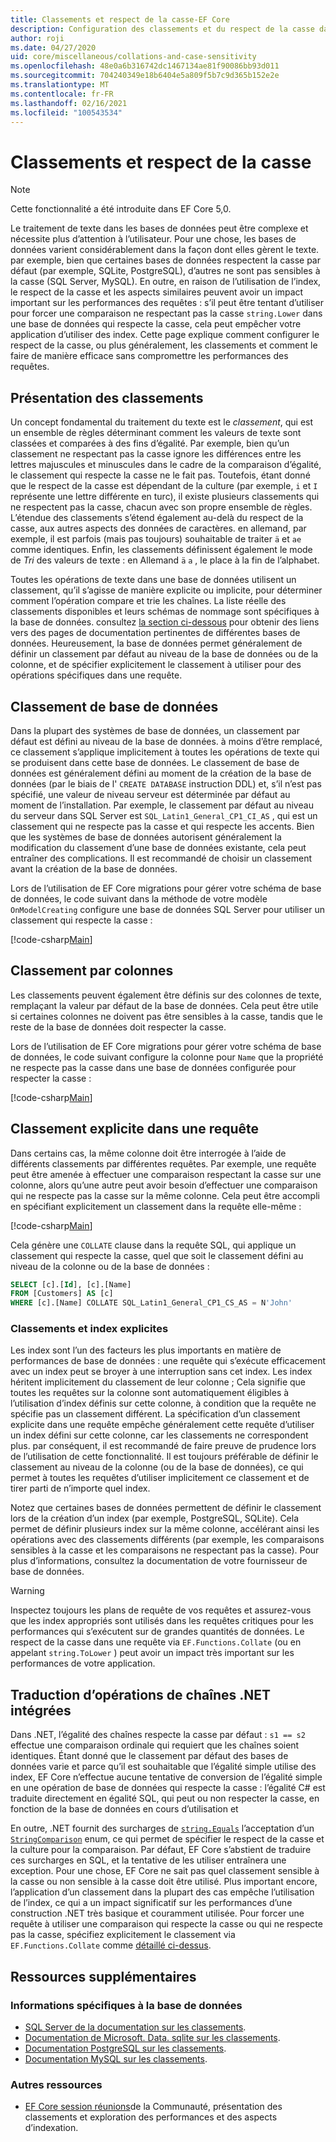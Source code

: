 ```yaml
---
title: Classements et respect de la casse-EF Core
description: Configuration des classements et du respect de la casse dans la base de données et sur les requêtes avec Entity Framework Core
author: roji
ms.date: 04/27/2020
uid: core/miscellaneous/collations-and-case-sensitivity
ms.openlocfilehash: 48e0a6b316742dc1467134ae81f90086bb93d011
ms.sourcegitcommit: 704240349e18b6404e5a809f5b7c9d365b152e2e
ms.translationtype: MT
ms.contentlocale: fr-FR
ms.lasthandoff: 02/16/2021
ms.locfileid: "100543534"
---
```

# <a name="collations-and-case-sensitivity"></a>Classements et respect de la casse

> [!NOTE]
> Cette fonctionnalité a été introduite dans EF Core 5,0.

Le traitement de texte dans les bases de données peut être complexe et nécessite plus d’attention à l’utilisateur. Pour une chose, les bases de données varient considérablement dans la façon dont elles gèrent le texte. par exemple, bien que certaines bases de données respectent la casse par défaut (par exemple, SQLite, PostgreSQL), d’autres ne sont pas sensibles à la casse (SQL Server, MySQL). En outre, en raison de l’utilisation de l’index, le respect de la casse et les aspects similaires peuvent avoir un impact important sur les performances des requêtes : s’il peut être tentant d’utiliser pour forcer une comparaison ne respectant pas la casse `string.Lower` dans une base de données qui respecte la casse, cela peut empêcher votre application d’utiliser des index. Cette page explique comment configurer le respect de la casse, ou plus généralement, les classements et comment le faire de manière efficace sans compromettre les performances des requêtes.

## <a name="introduction-to-collations"></a>Présentation des classements

Un concept fondamental du traitement du texte est le *classement*, qui est un ensemble de règles déterminant comment les valeurs de texte sont classées et comparées à des fins d’égalité. Par exemple, bien qu’un classement ne respectant pas la casse ignore les différences entre les lettres majuscules et minuscules dans le cadre de la comparaison d’égalité, le classement qui respecte la casse ne le fait pas. Toutefois, étant donné que le respect de la casse est dépendant de la culture (par exemple, `i` et `I` représente une lettre différente en turc), il existe plusieurs classements qui ne respectent pas la casse, chacun avec son propre ensemble de règles. L’étendue des classements s’étend également au-delà du respect de la casse, aux autres aspects des données de caractères. en allemand, par exemple, il est parfois (mais pas toujours) souhaitable de traiter `ä` et `ae` comme identiques. Enfin, les classements définissent également le mode de *Tri* des valeurs de texte : en Allemand `ä` `a` , le place à la fin de l’alphabet.

Toutes les opérations de texte dans une base de données utilisent un classement, qu’il s’agisse de manière explicite ou implicite, pour déterminer comment l’opération compare et trie les chaînes. La liste réelle des classements disponibles et leurs schémas de nommage sont spécifiques à la base de données. consultez [la section ci-dessous](#database-specific-information) pour obtenir des liens vers des pages de documentation pertinentes de différentes bases de données. Heureusement, la base de données permet généralement de définir un classement par défaut au niveau de la base de données ou de la colonne, et de spécifier explicitement le classement à utiliser pour des opérations spécifiques dans une requête.

## <a name="database-collation"></a>Classement de base de données

Dans la plupart des systèmes de base de données, un classement par défaut est défini au niveau de la base de données. à moins d’être remplacé, ce classement s’applique implicitement à toutes les opérations de texte qui se produisent dans cette base de données. Le classement de base de données est généralement défini au moment de la création de la base de données (par le biais de l' `CREATE DATABASE` instruction DDL) et, s’il n’est pas spécifié, une valeur de niveau serveur est déterminée par défaut au moment de l’installation. Par exemple, le classement par défaut au niveau du serveur dans SQL Server est `SQL_Latin1_General_CP1_CI_AS` , qui est un classement qui ne respecte pas la casse et qui respecte les accents. Bien que les systèmes de base de données autorisent généralement la modification du classement d’une base de données existante, cela peut entraîner des complications. Il est recommandé de choisir un classement avant la création de la base de données.

Lors de l’utilisation de EF Core migrations pour gérer votre schéma de base de données, le code suivant dans la méthode de votre modèle `OnModelCreating` configure une base de données SQL Server pour utiliser un classement qui respecte la casse :

[!code-csharp[Main](../../../samples/core/Miscellaneous/Collations/Program.cs?name=DatabaseCollation)]

## <a name="column-collation"></a>Classement par colonnes

Les classements peuvent également être définis sur des colonnes de texte, remplaçant la valeur par défaut de la base de données. Cela peut être utile si certaines colonnes ne doivent pas être sensibles à la casse, tandis que le reste de la base de données doit respecter la casse.

Lors de l’utilisation de EF Core migrations pour gérer votre schéma de base de données, le code suivant configure la colonne pour `Name` que la propriété ne respecte pas la casse dans une base de données configurée pour respecter la casse :

[!code-csharp[Main](../../../samples/core/Miscellaneous/Collations/Program.cs?name=ColumnCollation)]

## <a name="explicit-collation-in-a-query"></a>Classement explicite dans une requête

Dans certains cas, la même colonne doit être interrogée à l’aide de différents classements par différentes requêtes. Par exemple, une requête peut être amenée à effectuer une comparaison respectant la casse sur une colonne, alors qu’une autre peut avoir besoin d’effectuer une comparaison qui ne respecte pas la casse sur la même colonne. Cela peut être accompli en spécifiant explicitement un classement dans la requête elle-même :

[!code-csharp[Main](../../../samples/core/Miscellaneous/Collations/Program.cs?name=SimpleQueryCollation)]

Cela génère une `COLLATE` clause dans la requête SQL, qui applique un classement qui respecte la casse, quel que soit le classement défini au niveau de la colonne ou de la base de données :

```sql
SELECT [c].[Id], [c].[Name]
FROM [Customers] AS [c]
WHERE [c].[Name] COLLATE SQL_Latin1_General_CP1_CS_AS = N'John'
```

### <a name="explicit-collations-and-indexes"></a>Classements et index explicites

Les index sont l’un des facteurs les plus importants en matière de performances de base de données : une requête qui s’exécute efficacement avec un index peut se broyer à une interruption sans cet index. Les index héritent implicitement du classement de leur colonne ; Cela signifie que toutes les requêtes sur la colonne sont automatiquement éligibles à l’utilisation d’index définis sur cette colonne, à condition que la requête ne spécifie pas un classement différent. La spécification d’un classement explicite dans une requête empêche généralement cette requête d’utiliser un index défini sur cette colonne, car les classements ne correspondent plus. par conséquent, il est recommandé de faire preuve de prudence lors de l’utilisation de cette fonctionnalité. Il est toujours préférable de définir le classement au niveau de la colonne (ou de la base de données), ce qui permet à toutes les requêtes d’utiliser implicitement ce classement et de tirer parti de n’importe quel index.

Notez que certaines bases de données permettent de définir le classement lors de la création d’un index (par exemple, PostgreSQL, SQLite). Cela permet de définir plusieurs index sur la même colonne, accélérant ainsi les opérations avec des classements différents (par exemple, les comparaisons sensibles à la casse et les comparaisons ne respectant pas la casse). Pour plus d’informations, consultez la documentation de votre fournisseur de base de données.

> [!WARNING]
> Inspectez toujours les plans de requête de vos requêtes et assurez-vous que les index appropriés sont utilisés dans les requêtes critiques pour les performances qui s’exécutent sur de grandes quantités de données. Le respect de la casse dans une requête via `EF.Functions.Collate` (ou en appelant `string.ToLower` ) peut avoir un impact très important sur les performances de votre application.

## <a name="translation-of-built-in-net-string-operations"></a>Traduction d’opérations de chaînes .NET intégrées

Dans .NET, l’égalité des chaînes respecte la casse par défaut : `s1 == s2` effectue une comparaison ordinale qui requiert que les chaînes soient identiques. Étant donné que le classement par défaut des bases de données varie et parce qu’il est souhaitable que l’égalité simple utilise des index, EF Core n’effectue aucune tentative de conversion de l’égalité simple en une opération de base de données qui respecte la casse : l’égalité C# est traduite directement en égalité SQL, qui peut ou non respecter la casse, en fonction de la base de données en cours d’utilisation et

En outre, .NET fournit des surcharges de [`string.Equals`](/dotnet/api/system.string.equals#System_String_Equals_System_String_System_StringComparison_) l’acceptation d’un [`StringComparison`](/dotnet/api/system.stringcomparison) enum, ce qui permet de spécifier le respect de la casse et la culture pour la comparaison. Par défaut, EF Core s’abstient de traduire ces surcharges en SQL, et la tentative de les utiliser entraînera une exception. Pour une chose, EF Core ne sait pas quel classement sensible à la casse ou non sensible à la casse doit être utilisé. Plus important encore, l’application d’un classement dans la plupart des cas empêche l’utilisation de l’index, ce qui a un impact significatif sur les performances d’une construction .NET très basique et couramment utilisée. Pour forcer une requête à utiliser une comparaison qui respecte la casse ou qui ne respecte pas la casse, spécifiez explicitement le classement via `EF.Functions.Collate` comme [détaillé ci-dessus](#explicit-collations-and-indexes).

## <a name="additional-resources"></a>Ressources supplémentaires

### <a name="database-specific-information"></a>Informations spécifiques à la base de données

* [SQL Server de la documentation sur les classements](/sql/relational-databases/collations/collation-and-unicode-support).
* [Documentation de Microsoft. Data. sqlite sur les classements](/dotnet/standard/data/sqlite/collation).
* [Documentation PostgreSQL sur les classements](https://www.postgresql.org/docs/current/collation.html).
* [Documentation MySQL sur les classements](https://dev.mysql.com/doc/refman/en/charset-general.html).

### <a name="other-resources"></a>Autres ressources

* [EF Core session réunions](https://www.youtube.com/watch?v=OgMhLVa_VfA&list=PLdo4fOcmZ0oX-DBuRG4u58ZTAJgBAeQ-t&index=1)de la Communauté, présentation des classements et exploration des performances et des aspects d’indexation.

